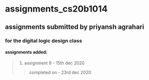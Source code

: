 # assignments_cs20b1014
## assignments submitted by priyansh agrahari
### for the digital logic design class
#### assignments added:
>1) assignment 9 - 15th dec 2020<br>
>>   completed on - 23rd dec 2020
